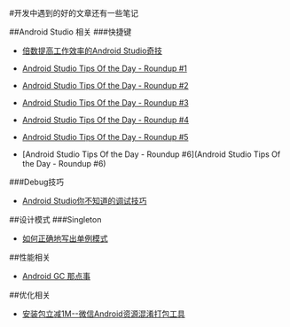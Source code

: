 #开发中遇到的好的文章还有一些笔记

##Android Studio 相关
###快捷键

 * [倍数提高工作效率的Android Studio奇技](http://www.kuqin.com/shuoit/20150909/347947.html)

 * [Android Studio Tips Of the Day - Roundup #1](http://www.developerphil.com/android-studio-tips-of-the-day-roundup-1/)

 * [Android Studio Tips Of the Day - Roundup #2](http://www.developerphil.com/android-studio-tips-of-the-day-roundup-2/)

 * [Android Studio Tips Of the Day - Roundup #3](http://www.developerphil.com/android-studio-tips-of-the-day-roundup-3/)

 * [Android Studio Tips Of the Day - Roundup #4](http://www.developerphil.com/android-studio-tips-of-the-day-roundup-4/)

 * [Android Studio Tips Of the Day - Roundup #5](http://www.developerphil.com/android-studio-tips-of-the-day-roundup-5/)

 * [Android Studio Tips Of the Day - Roundup #6](Android Studio Tips Of the Day - Roundup #6)


###Debug技巧
 * [Android Studio你不知道的调试技巧](http://tianweishu.com/2015/12/21/android-studio-debug-tips-you-may-not-know/)





##设计模式
###Singleton
 * [如何正确地写出单例模式](http://wuchong.me/blog/2014/08/28/how-to-correctly-write-singleton-pattern/)


##性能相关

 * [Android GC 那点事](http://mp.weixin.qq.com/s?__biz=MzI1MTA1MzM2Nw%3D%3D&hmsr=toutiao.io&idx=1&mid=400021278&scene=0&sn=0e971807eb0e9dcc1a81853189a092f3&utm_medium=toutiao.io&utm_source=toutiao.io)


##优化相关

 * [安装包立减1M--微信Android资源混淆打包工具](http://mp.weixin.qq.com/s?__biz=MzAwNDY1ODY2OQ==&mid=208135658&idx=1&sn=ac9bd6b4927e9e82f9fa14e396183a8f#rd)
